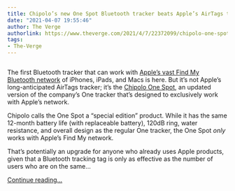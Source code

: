 ```yaml
---
title: Chipolo’s new One Spot Bluetooth tracker beats Apple’s AirTags to the punch
date: "2021-04-07 19:55:46"
author: The Verge
authorlink: https://www.theverge.com/2021/4/7/22372099/chipolo-one-spot-bluetooth-tracker-find-my-apple-airtags
tags:
- The-Verge
---
```

<figure>
      <img alt="" src="https://cdn.vox-cdn.com/thumbor/PIcKFONp23D8j1_YE8vMKmPyj4c=/7x0:1954x1298/1310x873/cdn.vox-cdn.com/uploads/chorus_image/image/69091226/Apple_find_my_network_now_offers_new_third_party_finding_experiences_chipolo_040721_big_carousel.jpg.large_2x.0.jpg" />
    </figure>

  <p id="nbliHC">The first Bluetooth tracker that can work with <a href="https://www.theverge.com/2021/4/7/22372016/apple-find-my-bluetooth-tracking-iphone-network-third-party-vanmoof-belkin-chipolo-uwb">Apple’s vast Find My Bluetooth network</a> of iPhones, iPads, and Macs is here. But it’s not Apple’s long-anticipated AirTags tracker; it’s the <a href="https://chipolo.net/en-us/pages/chipolo-one-spot">Chipolo One Spot</a>, an updated version of the company’s One tracker that’s designed to exclusively work with Apple’s network.</p>
<p id="iLu17x">Chipolo calls the One Spot a “special edition” product. While it has the same 12-month battery life (with replaceable battery), 120dB ring, water resistance, and overall design as the regular One tracker, the One Spot <em>only</em> works with Apple’s Find My network. </p>
<aside id="9Di4LZ"><div data-anthem-component="readmore" data-anthem-component-data='{"stories":[{"title":"Apple officially starts letting your iPhone help find lost third-party products","url":"https://www.theverge.com/2021/4/7/22372016/apple-find-my-bluetooth-tracking-iphone-network-third-party-vanmoof-belkin-chipolo-uwb"}]}'></div></aside><p id="HscFen">That’s potentially an upgrade for anyone who already uses Apple products, given that a Bluetooth tracking tag is only as effective as the number of users who are on the same...</p>
  <p>
    <a href="https://www.theverge.com/2021/4/7/22372099/chipolo-one-spot-bluetooth-tracker-find-my-apple-airtags">Continue reading&hellip;</a>
  </p>